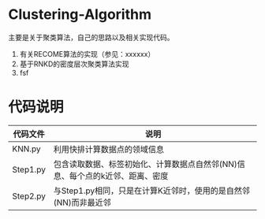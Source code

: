 # Clustering-Algorithm

主要是关于聚类算法，自己的思路以及相关实现代码。

1. 有关RECOME算法的实现（参见：xxxxxx）
2. 基于RNKD的密度层次聚类算法实现
3. fsf





# 代码说明



| 代码文件 | 说明                                                         |
| -------- | ------------------------------------------------------------ |
| KNN.py   | 利用快排计算数据点的领域信息                                 |
| Step1.py | 包含读取数据、标签初始化、计算数据点自然邻(NN)信息、每个点的k近邻、距离、密度 |
| Step2.py | 与Step1.py相同，只是在计算K近邻时，使用的是自然邻(NN)而非最近邻 |

